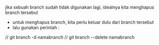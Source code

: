jika sebuah branch sudah tidak digunakan lagi, idealnya kita menghapus branch tersebut
- untuk menghapus branch, kita perlu keluar dulu dari branch tersebut
- lalu gunakan perintah :

// git branch -d namabranch
// git branch --delete namabranch